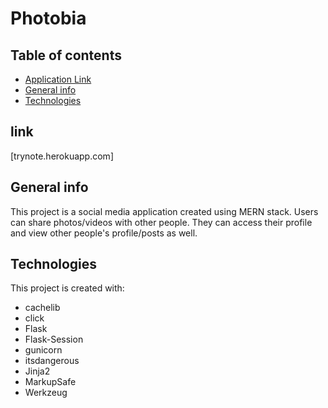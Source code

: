 # Photobia

## Table of contents
* [Application Link](#link)
* [General info](#general-info)
* [Technologies](#technologies)

## link

[trynote.herokuapp.com]

## General info
This project is a social media application created using MERN stack. Users can share photos/videos with other people. They can access their profile and view other people's profile/posts as well.

## Technologies
This project is created with:
* cachelib
* click
* Flask
* Flask-Session
* gunicorn
* itsdangerous
* Jinja2
* MarkupSafe
* Werkzeug
